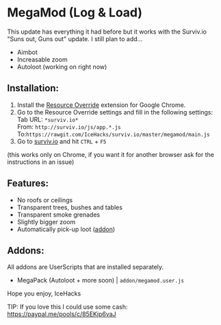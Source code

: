 # MegaMod (Log & Load)
This update has everything it had before but it works with the Surviv.io "Suns out, Guns out" update. I still plan to add...

* Aimbot
* Increasable zoom
* Autoloot (working on right now)

## Installation:
1. Install the [Resource Override](https://chrome.google.com/webstore/detail/resource-override/pkoacgokdfckfpndoffpifphamojphii) extension for Google Chrome.
2. Go to the Resource Override settings and fill in the following settings:\
Tab URL:  `*surviv.io*`\
From:  `http://surviv.io/js/app.*.js` To:`https://rawgit.com/IceHacks/surviv.io/master/megamod/main.js`
3. Go to [surviv.io](http://surviv.io/) and hit `CTRL` + `F5`

(this works only on Chrome, if you want it for another browser ask for the instructions in an issue)

## Features:
* No roofs or ceilings
* Transparent trees, bushes and tables
* Transparent smoke grenades
* Slightly bigger zoom
* Automatically pick-up loot (<a href="#addons">addon</a>)

## Addons:

All addons are UserScripts that are installed separately.

* MegaPack (Autoloot + more soon) | `addon/megamod.user.js`

Hope you enjoy,
IceHacks

TIP: If you love this I could use some cash: https://paypal.me/pools/c/85EKjp6vaJ
